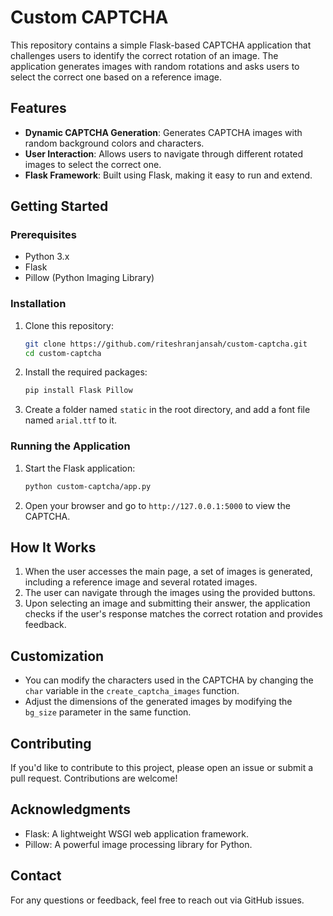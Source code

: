 # Custom CAPTCHA

This repository contains a simple Flask-based CAPTCHA application that challenges users to identify the correct rotation of an image. The application generates images with random rotations and asks users to select the correct one based on a reference image.

## Features

- **Dynamic CAPTCHA Generation**: Generates CAPTCHA images with random background colors and characters.
- **User Interaction**: Allows users to navigate through different rotated images to select the correct one.
- **Flask Framework**: Built using Flask, making it easy to run and extend.

## Getting Started

### Prerequisites

- Python 3.x
- Flask
- Pillow (Python Imaging Library)

### Installation

1. Clone this repository:
   ```bash
   git clone https://github.com/riteshranjansah/custom-captcha.git
   cd custom-captcha
   ```

2. Install the required packages:
   ```bash
   pip install Flask Pillow
   ```

3. Create a folder named `static` in the root directory, and add a font file named `arial.ttf` to it.

### Running the Application

1. Start the Flask application:
   ```bash
   python custom-captcha/app.py
   ```

2. Open your browser and go to `http://127.0.0.1:5000` to view the CAPTCHA.

## How It Works

1. When the user accesses the main page, a set of images is generated, including a reference image and several rotated images.
2. The user can navigate through the images using the provided buttons.
3. Upon selecting an image and submitting their answer, the application checks if the user's response matches the correct rotation and provides feedback.

## Customization

- You can modify the characters used in the CAPTCHA by changing the `char` variable in the `create_captcha_images` function.
- Adjust the dimensions of the generated images by modifying the `bg_size` parameter in the same function.

## Contributing

If you'd like to contribute to this project, please open an issue or submit a pull request. Contributions are welcome!

## Acknowledgments

- Flask: A lightweight WSGI web application framework.
- Pillow: A powerful image processing library for Python.

## Contact

For any questions or feedback, feel free to reach out via GitHub issues.
